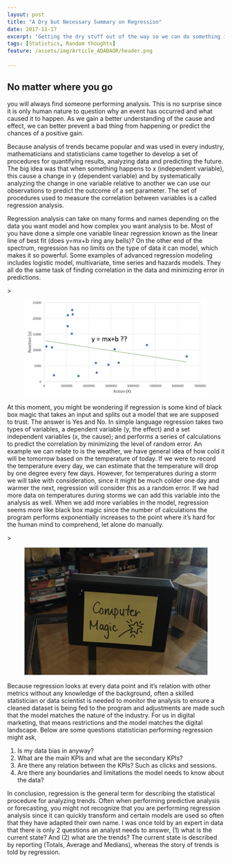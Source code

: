 ```yaml
---
layout: post
title: "A Dry but Necessary Summary on Regression"
date: 2017-11-17
excerpt: "Getting the dry stuff out of the way so we can do something interesting."
tags: [Statistics, Random thoughts]
feature: /assets/img/Article_ADABAOR/header.png

---
```


## No matter where you go 

you will always find someone performing analysis. This is no surprise since it is only human nature to question why an event has occurred and what caused it to happen. As we gain a better understanding of the cause and effect, we can better prevent a bad thing from happening or predict the chances of a positive gain.

Because analysis of trends became popular and was used in every industry, mathematicians and statisticians came together to develop a set of procedures for quantifying results, analyzing data and predicting the future. The big idea was that when something happens to x (independent variable), this cause a change in y (dependent variable) and by systematically analyzing the change in one variable relative to another we can use our observations to predict the outcome of a set parameter. The set of procedures used to measure the correlation between variables is a called regression analysis.
 
Regression analysis can take on many forms and names depending on the data you want model and how complex you want analysis to be. Most of you have done a simple one variable linear regression known as the linear line of best fit (does y=mx+b ring any bells)? On the other end of the spectrum, regression has no limits on the type of data it can model, which makes it so powerful. Some examples of advanced regression modeling includes logistic model, multivariate, time series and hazards models. They all do the same task of finding correlation in the data and minimizing error in predictions.

 
<center></center>><figure>
	<img src="/assets/img/Article_ADABAOR/regression.PNG">
</figure></center>

At this moment, you might be wondering if regression is some kind of black box magic that takes an input and splits out a model that we are supposed to trust. The answer is Yes and No. In simple language regression takes two types of variables, a dependent variable (y, the effect) and a set independent variables (x, the cause); and performs a series of calculations to predict the correlation by minimizing the level of random error. An example we can relate to is the weather, we have general idea of how cold it will be tomorrow based on the temperature of today. If we were to record the temperature every day, we can estimate that the temperature will drop by one degree every few days. However, for temperatures during a storm we will take with consideration, since it might be much colder one day and warmer the next, regression will consider this as a random error. If we had more data on temperatures during storms we can add this variable into the analysis as well. When we add more variables in the model, regression seems more like black box magic since the number of calculations the program performs exponentially increases to the point where it’s hard for the human mind to comprehend, let alone do manually.


<center></center>><figure>
	<img src="/assets/img/Article_ADABAOR/computermagic.PNG">
</figure></center>

Because regression looks at every data point and it’s relation with other metrics without any knowledge of the background, often a skilled statistician or data scientist is needed to monitor the analysis to ensure a cleaned dataset is being fed to the program and adjustments are made such that the model matches the nature of the industry. For us in digital marketing, that means restrictions and the model matches the digital landscape. Below are some questions statistician performing regression might ask,
 
1.   Is my data bias in anyway?
2.   What are the main KPIs and what are the secondary KPIs?
3.   Are there any relation between the KPIs? Such as clicks and sessions.
4.   Are there any boundaries and limitations the model needs to know about the data?
 
In conclusion, regression is the general term for describing the statistical procedure for analyzing trends. Often when performing predictive analysis or forecasting, you might not recognize that you are performing regression analysis since it can quickly transform and certain models are used so often that they have adapted their own name. I was once told by an expert in data that there is only 2 questions an analyst needs to answer, (1) what is the current state? And (2) what are the trends? The current state is described by reporting (Totals, Average and Medians), whereas the story of trends is told by regression.

 